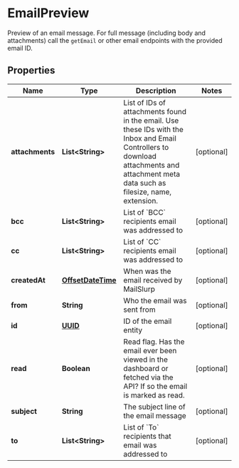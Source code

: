 

# EmailPreview

Preview of an email message. For full message (including body and attachments) call the `getEmail` or other email endpoints with the provided email ID.
## Properties

Name | Type | Description | Notes
------------ | ------------- | ------------- | -------------
**attachments** | **List&lt;String&gt;** | List of IDs of attachments found in the email. Use these IDs with the Inbox and Email Controllers to download attachments and attachment meta data such as filesize, name, extension. |  [optional]
**bcc** | **List&lt;String&gt;** | List of &#x60;BCC&#x60; recipients email was addressed to |  [optional]
**cc** | **List&lt;String&gt;** | List of &#x60;CC&#x60; recipients email was addressed to |  [optional]
**createdAt** | [**OffsetDateTime**](OffsetDateTime) | When was the email received by MailSlurp |  [optional]
**from** | **String** | Who the email was sent from |  [optional]
**id** | [**UUID**](UUID) | ID of the email entity |  [optional]
**read** | **Boolean** | Read flag. Has the email ever been viewed in the dashboard or fetched via the API? If so the email is marked as read. |  [optional]
**subject** | **String** | The subject line of the email message |  [optional]
**to** | **List&lt;String&gt;** | List of &#x60;To&#x60; recipients that email was addressed to |  [optional]



